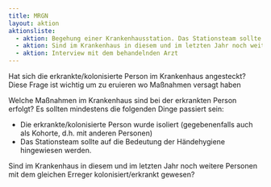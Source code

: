 ```yaml
---
title: MRGN
layout: aktion
aktionsliste:
  - aktion: Begehung einer Krankenhausstation. Das Stationsteam sollte auf die Bedeutung der Händehygiene hingewiesen werden.
  - aktion: Sind im Krankenhaus in diesem und im letzten Jahr noch weitere Personen mit dem gleichen Erreger kolonisiert/erkrankt gewesen?
  - aktion: Interview mit dem behandelnden Arzt
---
```


Hat sich die erkrankte/kolonisierte Person im Krankenhaus angesteckt?
Diese Frage ist wichtig um zu eruieren wo Maßnahmen versagt haben

Welche Maßnahmen im Krankenhaus sind bei der erkrankten Person erfolgt?
Es sollten mindestens die folgenden Dinge passiert sein:
- Die erkrankte/kolonisierte Person wurde isoliert (gegebenenfalls auch als Kohorte, d.h. mit anderen Personen)
- Das Stationsteam sollte auf die Bedeutung der Händehygiene hingewiesen werden.

Sind im Krankenhaus in diesem und im letzten Jahr noch weitere Personen mit dem gleichen Erreger kolonisiert/erkrankt gewesen?
